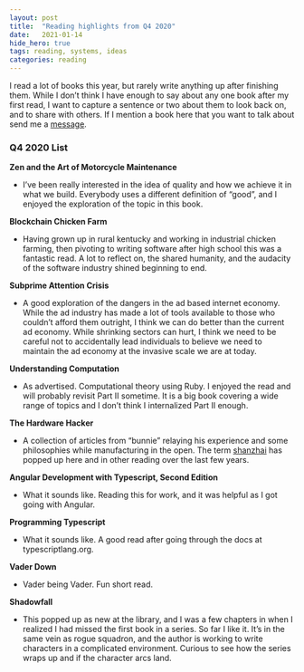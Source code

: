 ```yaml
---
layout:	post
title:	"Reading highlights from Q4 2020"
date:	2021-01-14
hide_hero: true
tags: reading, systems, ideas
categories: reading
---
```


  I read a lot of books this year, but rarely write anything up after finishing them. While I don’t think I have enough to say about any one book after my first read, I want to capture a sentence or two about them to look back on, and to share with others. If I mention a book here that you want to talk about send me a [message](mailto:alexander@burningdaylight.io).

### Q4 2020 List

**Zen and the Art of Motorcycle Maintenance**

* I’ve been really interested in the idea of quality and how we achieve it in what we build. Everybody uses a different definition of “good”, and I enjoyed the exploration of the topic in this book.

**Blockchain Chicken Farm**

* Having grown up in rural kentucky and working in industrial chicken farming, then pivoting to writing software after high school this was a fantastic read. A lot to reflect on, the shared humanity, and the audacity of the software industry shined beginning to end.

**Subprime Attention Crisis**

* A good exploration of the dangers in the ad based internet economy. While the ad industry has made a lot of tools available to those who couldn’t afford them outright, I think we can do better than the current ad economy. While shrinking sectors can hurt, I think we need to be careful not to accidentally lead individuals to believe we need to maintain the ad economy at the invasive scale we are at today.

**Understanding Computation**

* As advertised. Computational theory using Ruby. I enjoyed the read and will probably revisit Part II sometime. It is a big book covering a wide range of topics and I don’t think I internalized Part II enough.

**The Hardware Hacker**

* A collection of articles from “bunnie” relaying his experience and some philosophies while manufacturing in the open. The term [shanzhai](https://en.wikipedia.org/wiki/Shanzhai) has popped up here and in other reading over the last few years.

**Angular Development with Typescript, Second Edition**

* What it sounds like. Reading this for work, and it was helpful as I got going with Angular.

**Programming Typescript**

* What it sounds like. A good read after going through the docs at typescriptlang.org.

**Vader Down**

* Vader being Vader. Fun short read.

**Shadowfall**

* This popped up as new at the library, and I was a few chapters in when I realized I had missed the first book in a series. So far I like it. It’s in the same vein as rogue squadron, and the author is working to write characters in a complicated environment. Curious to see how the series wraps up and if the character arcs land.
